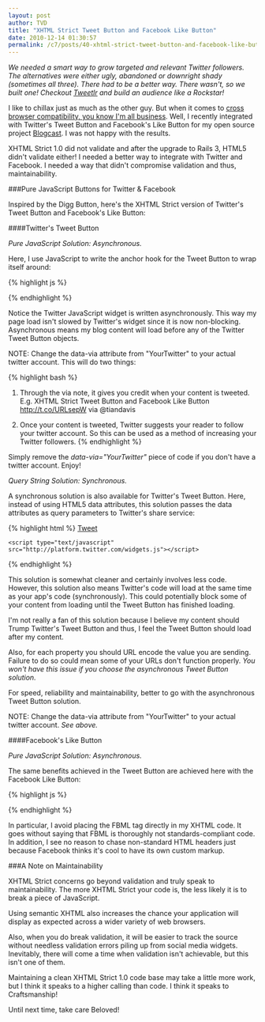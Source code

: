 ```yaml
---
layout: post
author: TVD
title: "XHTML Strict Tweet Button and Facebook Like Button"
date: 2010-12-14 01:30:57
permalink: /c7/posts/40-xhtml-strict-tweet-button-and-facebook-like-button
---
```


*We needed a smart way to grow targeted and relevant Twitter followers. The alternatives were either ugly, abandoned or downright shady (sometimes all three). There had to be a better way. There wasn't, so we built one! Checkout [Tweetlr][1] and build an audience like a Rockstar!*

I like to chillax just as much as the other guy. But when it comes to [cross browser compatibility, you know I'm all business][2]. Well, I recently integrated with Twitter's Tweet Button and Facebook's Like Button for my open source project [Blogcast][3]. I was not happy with the results.

XHTML Strict 1.0 did not validate and after the upgrade to Rails 3, HTML5 didn't validate either! I needed a better way to integrate with Twitter and Facebook. I needed a way that didn't compromise validation and thus, maintainability.

###Pure JavaScript Buttons for Twitter & Facebook

Inspired by the Digg Button, here's the XHTML Strict version of Twitter's Tweet Button and Facebook's Like Button:

####Twitter's Tweet Button

*Pure JavaScript Solution: Asynchronous.*

Here, I use JavaScript to write the anchor hook for the Tweet Button to wrap itself around:

{% highlight js %}
<script type="text/javascript">
//<![CDATA[
(function() {
	document.write('<a href="http://twitter.com/share" class="twitter-share-button" data-count="horizontal" data-via="YourTwitter">Tweet</a>');
	var s = document.createElement('SCRIPT'), s1 = document.getElementsByTagName('SCRIPT')[0];
	s.type = 'text/javascript';
	s.async = true;
	s.src = 'http://platform.twitter.com/widgets.js';
	s1.parentNode.insertBefore(s, s1);
})();
//]]>
</script>
{% endhighlight %}

Notice the Twitter JavaScript widget is written asynchronously. This way my page load isn't slowed by Twitter's widget since it is now non-blocking. Asynchronous means my blog content will load before any of the Twitter Tweet Button objects.

NOTE: Change the data-via attribute from "YourTwitter" to your actual twitter account. This will do two things:

{% highlight bash %}
 1. Through the via note, it gives you credit when your content is tweeted. E.g. XHTML Strict Tweet Button and Facebook Like Button http://t.co/URLsepW via @tiandavis
 
 2. Once your content is tweeted, Twitter suggests your reader to follow your twitter account. So this can be used as a method of increasing your Twitter followers.
{% endhighlight %}

Simply remove the *data-via="YourTwitter"* piece of code if you don't have a twitter account. Enjoy!

*Query String Solution: Synchronous.*

A synchronous solution is also available for Twitter's Tweet Button. Here, instead of using HTML5 data attributes, this solution passes the data attributes as query parameters to Twitter's share service:

{% highlight html %}
    <a href="http://twitter.com/share?count=vertical&amp;via=YourTwitter" class="twitter-share-button">Tweet</a>

    <script type="text/javascript" src="http://platform.twitter.com/widgets.js"></script>
{% endhighlight %}

This solution is somewhat cleaner and certainly involves less code. However, this solution also means Twitter's code will load at the same time as your app's code (synchronously). This could potentially block some of your content from loading until the Tweet Button has finished loading.

I'm not really a fan of this solution because I believe my content should Trump Twitter's Tweet Button and thus, I feel the Tweet Button should load after my content.

Also, for each property you should URL encode the value you are sending. Failure to do so could mean some of your URLs don't function properly. *You won't have this issue if you choose the asynchronous Tweet Button solution.*

For speed, reliability and maintainability, better to go with the asynchronous Tweet Button solution.

NOTE: Change the data-via attribute from "YourTwitter" to your actual twitter account. *See above.*

####Facebook's Like Button

*Pure JavaScript Solution: Asynchronous.*

The same benefits achieved in the Tweet Button are achieved here with the Facebook Like Button:

{% highlight js %}
<script type="text/javascript">
//<![CDATA[
(function() {
	document.write('<fb:like width="250"></fb:like>');
	var s = document.createElement('SCRIPT'), s1 = document.getElementsByTagName('SCRIPT')[0];
	s.type = 'text/javascript';
	s.async = true;
	s.src = 'http://connect.facebook.net/en_US/all.js#xfbml=1';
	s1.parentNode.insertBefore(s, s1);
})();
//]]>
</script>
{% endhighlight %}

In particular, I avoid placing the FBML tag directly in my XHTML code. It goes without saying that FBML is thoroughly not standards-compliant code. In addition, I see no reason to chase non-standard HTML headers just because Facebook thinks it's cool to have its own custom markup.

###A Note on Maintainability

XHTML Strict concerns go beyond validation and truly speak to maintainability. The more XHTML Strict your code is, the less likely it is to break a piece of JavaScript. 

Using semantic XHTML also increases the chance your application will display as expected across a wider variety of web browsers.

Also, when you do break validation, it will be easier to track the source without needless validation errors piling up from social media widgets. Inevitably, there will come a time when validation isn't achievable, but this isn't one of them.

Maintaining a clean XHTML Strict 1.0 code base may take a little more work, but I think it speaks to a higher calling than code. I think it speaks to Craftsmanship!

Until next time, take care Beloved!


  [1]: http://techoctave.com/tweetlr
  [2]: http://techoctave.com/c7/posts/33-the-truth-about-cross-browser-development-and-3-secrets-to-better-compatibility
  [3]: http://techoctave.com/blogcast
